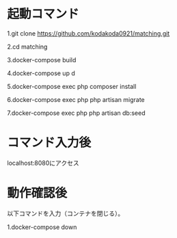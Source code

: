 # 起動コマンド
1.git clone https://github.com/kodakoda0921/matching.git

2.cd matching

3.docker-compose build

4.docker-compose up d

5.docker-compose exec php composer install

6.docker-compose exec php php artisan migrate

7.docker-compose exec php php artisan db:seed


# コマンド入力後

localhost:8080にアクセス


# 動作確認後

以下コマンドを入力（コンテナを閉じる）。

1.docker-compose down
